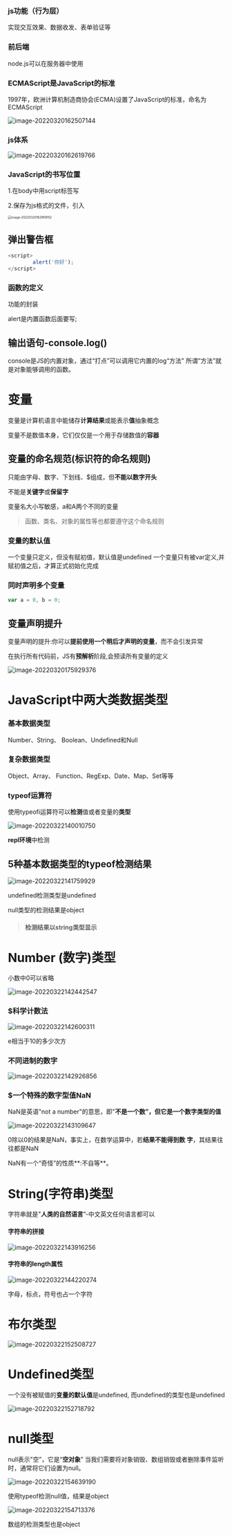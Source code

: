 ### js功能（行为层）

实现交互效果、数据收发、表单验证等

### 前后端

node.js可以在服务器中使用

### ECMAScript是JavaScript的标准

1997年，欧洲计算机制造商协会(ECMA)设置了JavaScript的标准，命名为ECMAScript

![image-20220320162507144](../../assets/image-20220320162507144.png)

### js体系

![image-20220320162619766](../../assets/image-20220320162619766.png)

### JavaScript的书写位置

1.在body中用script标签写

2.保存为js格式的文件，引入

<img src="../../assets/image-20220320162959152.png" alt="image-20220320162959152" style="zoom:50%;" />

## 弹出警告框

```js
<script>
        alert('你好');
</script>
```

### 函数的定义

功能的封装

alert是内置函数后面要写;

## 输出语句-console.log()

console是JS的内置对象，通过“打点”可以调用它内置的log“方法"
所谓“方法”就是对象能够调用的函数。

# 变量

变量是计算机语言中能储存**计算结果**或能表示**值**抽象概念

变量不是数值本身，它们仅仅是一个用于存储数值的**容器**

## 变量的命名规范(标识符的命名规则)

只能由字母、数字、下划线、$组成，但**不能以数字开头**

不能是**关键字**或**保留字**

变量名大小写敏感，a和A两个不同的变量

> 函数、类名、对象的属性等也都要遵守这个命名规则

### 变量的默认值

一个变量只定义，但没有赋初值，默认值是undefined
一个变量只有被var定义,并赋初值之后，才算正式初始化完成

### 同时声明多个变量

```js
var a = 0, b = 0;
```

## 变量声明提升

变量声明的提升:你可以**提前使用一个稍后才声明的变量**，而不会引发异常

在执行所有代码前，JS有**预解析**阶段,会预读所有变量的定义

![image-20220320175929376](../../assets/image-20220320175929376.png)



# JavaScript中两大类数据类型

### 基本数据类型

Number、String、 Boolean、Undefined和Null

### 复杂数据类型

Object、Array、 Function、RegExp、Date、Map、Set等等

### typeof运算符

使用typeofi运算符可以**检测**值或者变量的**类型**

![image-20220322140010750](../../assets/image-20220322140010750.png)

**repl环境**中检测

## 5种基本数据类型的typeof检测结果

![image-20220322141759929](../../assets/image-20220322141759929.png)

undefined检测类型是undefined

null类型的检测结果是object

> #### 检测结果以**string类型**显示



# Number (数字)类型

小数中0可以省略

![image-20220322142442547](../../assets/image-20220322142442547.png)

### $科学计数法

![image-20220322142600311](../../assets/image-20220322142600311.png)

e相当于10的多少次方

### 不同进制的数字

![image-20220322142926856](../../assets/image-20220322142926856.png)

### $一个特殊的数字型值NaN

NaN是英语"not a number"的意思，即"**不是一个数”，但它是一个数字类型的值**



![image-20220322143109647](../../assets/image-20220322143109647.png)

0除以0的结果是NaN，事实上，在数学运算中，若**结果不能得到数**
**字**，其结果往往都是NaN

NaN有一个“奇怪”的性质**:不自等**。

# String(字符串)类型

字符串就是"**人类的自然语言**”-中文英文任何语言都可以



#### 字符串的拼接

![image-20220322143916256](../../assets/image-20220322143916256.png)

#### 字符串的length属性

![image-20220322144220274](../../assets/image-20220322144220274-16479313413781.png)

字母，标点，符号也占一个字符



# 布尔类型

![image-20220322152508727](../../assets/image-20220322152508727.png)

# Undefined类型

一个没有被赋值的**变量的默认值**是undefined, 而undefined的类型也是undefined

![image-20220322152718792](../../assets/image-20220322152718792.png)

# null类型

null表示"空”，它是“**空对象**”
当我们需要将对象销毁、数组销毁或者删除事件监听时，通常将它们设置为null。

![image-20220322154639190](../../assets/image-20220322154639190-16479352009663.png)

使用typeof检测null值，结果是object

![image-20220322154713376](../../assets/image-20220322154713376.png)

数组的检测类型也是object





